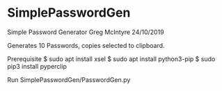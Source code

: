 # SimplePasswordGen
Simple Password Generator
Greg McIntyre
24/10/2019

Generates 10 Passwords, copies selected to clipboard.


Prerequisite
$ sudo apt install xsel
$ sudo apt install python3-pip
$ sudo pip3 install pyperclip

Run
SimplePasswordGen/PasswordGen.py
